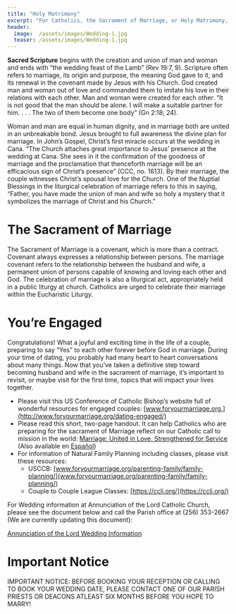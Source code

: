 ```yaml
---
title: "Holy Matrimony"
excerpt: "For Catholics, the Sacrament of Marriage, or Holy Matrimony, is a public sign that one gives oneself totally to this other person. It is also a public statement about God: the loving union of husband and wife speaks of family values and also God’s values."
header:
  image:  /assets/images/Wedding-1.jpg
  teaser: /assets/images/Wedding-1.jpg
---
```


**Sacred Scripture** begins with the creation and union of man and woman and ends with “the wedding feast of the Lamb” (Rev 19:7, 9). Scripture often refers to marriage, its origin and purpose, the meaning God gave to it, and its renewal in the covenant made by Jesus with his Church. God created man and woman out of love and commanded them to imitate his love in their relations with each other. Man and woman were created for each other. “It is not good that the man should be alone. I will make a suitable partner for him. . . . The two of them become one body” (Gn 2:18; 24).

Woman and man are equal in human dignity, and in marriage both are united in an unbreakable bond. Jesus brought to full awareness the divine plan for marriage. In John’s Gospel, Christ’s first miracle occurs at the wedding in Cana. “The Church attaches great importance to Jesus’ presence at the wedding at Cana. She sees in it the confirmation of the goodness of marriage and the proclamation that thenceforth marriage will be an efficacious sign of Christ’s presence” (CCC, no. 1613). By their marriage, the couple witnesses Christ’s spousal love for the Church. One of the Nuptial Blessings in the liturgical celebration of marriage refers to this in saying, “Father, you have made the union of man and wife so holy a mystery that it symbolizes the marriage of Christ and his Church.”

# The Sacrament of Marriage

The Sacrament of Marriage is a covenant, which is more than a contract. Covenant always expresses a relationship between persons. The marriage covenant refers to the relationship between the husband and wife, a permanent union of persons capable of knowing and loving each other and God. The celebration of marriage is also a liturgical act, appropriately held in a public liturgy at church. Catholics are urged to celebrate their marriage within the Eucharistic Liturgy.

# You’re Engaged

Congratulations! What a joyful and exciting time in the life of a couple, preparing to say “Yes” to each other forever before God in marriage. During your time of dating, you probably had many heart to heart conversations about many things. Now that you’ve taken a definitive step toward becoming husband and wife in the sacrament of marriage, it’s important to revisit, or maybe visit for the first time, topics that will impact your lives together.

- Please visit this US Conference of Catholic Bishop’s website full of wonderful resources for engaged couples: [www.foryourmarriage.org.](http://www.foryourmarriage.org/dating-engaged/)
- Please read this short, two-page handout. It can help Catholics who are preparing for the sacrament of Marriage reflect on our Catholic call to mission in the world: [Marriage: United in Love, Strengthened for Service](http://www.usccb.org/about/justice-peace-and-human-development/upload/Marriage-handout.pdf) (Also available en [Español](http://www.usccb.org/about/justice-peace-and-human-development/upload/Marriage-handout-Spanish.pdf))
- For information of Natural Family Planning including classes, please visit these resources:
  - USCCB:  [www.foryourmarriage.org/parenting-family/family-planning/](www.foryourmarriage.org/parenting-family/family-planning/)
  - Couple to Couple League Classes:  [https://ccli.org/](https://ccli.org/)

For Wedding information at Annunciation of the Lord Catholic Church, please see the document below and call the Parish office at (256) 353-2667 (We are currently updating this document):

[Annunciation of the Lord Wedding Information](/assets/documents/Wedding-Policy.pdf)

# Important Notice
IMPORTANT NOTICE: BEFORE BOOKING YOUR RECEPTION OR CALLING TO BOOK YOUR WEDDING DATE, PLEASE CONTACT ONE OF OUR PARISH PRIESTS OR DEACONS ATLEAST SIX MONTHS BEFORE YOU HOPE TO MARRY!